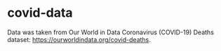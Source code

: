 # covid-data

Data was taken from Our World in Data Coronavirus (COVID-19) Deaths dataset: https://ourworldindata.org/covid-deaths.
